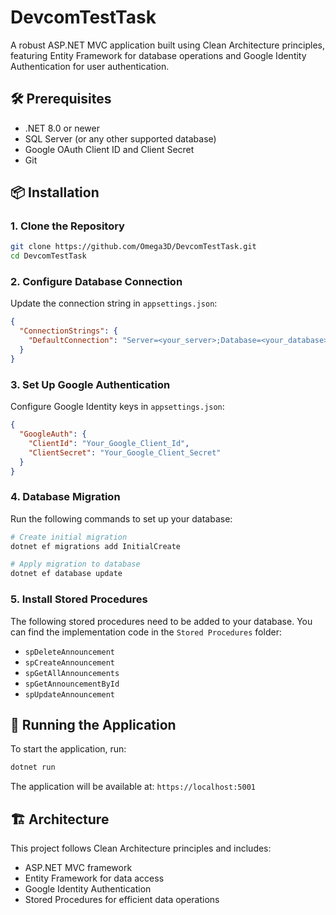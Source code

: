 # DevcomTestTask

A robust ASP.NET MVC application built using Clean Architecture principles, featuring Entity Framework for database operations and Google Identity Authentication for user authentication.

## 🛠 Prerequisites

- .NET 8.0 or newer
- SQL Server (or any other supported database)
- Google OAuth Client ID and Client Secret
- Git

## 📦 Installation

### 1. Clone the Repository

```bash
git clone https://github.com/Omega3D/DevcomTestTask.git
cd DevcomTestTask
```

### 2. Configure Database Connection

Update the connection string in `appsettings.json`:

```json
{
  "ConnectionStrings": {
    "DefaultConnection": "Server=<your_server>;Database=<your_database>;User Id=<your_user>;Password=<your_password>;"
  }
}
```

### 3. Set Up Google Authentication

Configure Google Identity keys in `appsettings.json`:

```json
{
  "GoogleAuth": {
    "ClientId": "Your_Google_Client_Id",
    "ClientSecret": "Your_Google_Client_Secret"
  }
}
```

### 4. Database Migration

Run the following commands to set up your database:

```bash
# Create initial migration
dotnet ef migrations add InitialCreate

# Apply migration to database
dotnet ef database update
```

### 5. Install Stored Procedures

The following stored procedures need to be added to your database. You can find the implementation code in the `Stored Procedures` folder:

- `spDeleteAnnouncement`
- `spCreateAnnouncement`
- `spGetAllAnnouncements`
- `spGetAnnouncementById`
- `spUpdateAnnouncement`

## 🚀 Running the Application

To start the application, run:

```bash
dotnet run
```

The application will be available at: `https://localhost:5001`

## 🏗️ Architecture

This project follows Clean Architecture principles and includes:

- ASP.NET MVC framework
- Entity Framework for data access
- Google Identity Authentication
- Stored Procedures for efficient data operations
